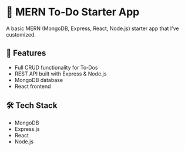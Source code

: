 # 📝 MERN To‑Do Starter App

A basic MERN (MongoDB, Express, React, Node.js) starter app that I’ve customized.

## 🚀 Features
- Full CRUD functionality for To‑Dos
- REST API built with Express & Node.js
- MongoDB database
- React frontend

## 🛠️ Tech Stack
- MongoDB
- Express.js
- React
- Node.js


